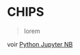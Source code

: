 # CHIPS
> lorem

voir [Python Jupyter NB](https://colab.research.google.com/drive/1NGYTI85KgnVGFUy9PlF27nlwvJ1vgDde?hl=en)